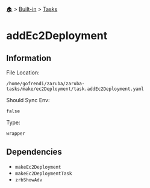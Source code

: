 <!--startTocHeader-->
[🏠](../../README.md) > [Built-in](../README.md) > [Tasks](README.md)
# addEc2Deployment
<!--endTocHeader-->


## Information

File Location:

    /home/gofrendi/zaruba/zaruba-tasks/make/ec2Deployment/task.addEc2Deployment.yaml

Should Sync Env:

    false

Type:

    wrapper


## Dependencies

- `makeEc2Deployment`
- `makeEc2DeploymentTask`
- `zrbShowAdv`



<!--startTocSubtopic-->

<!--endTocSubtopic-->
